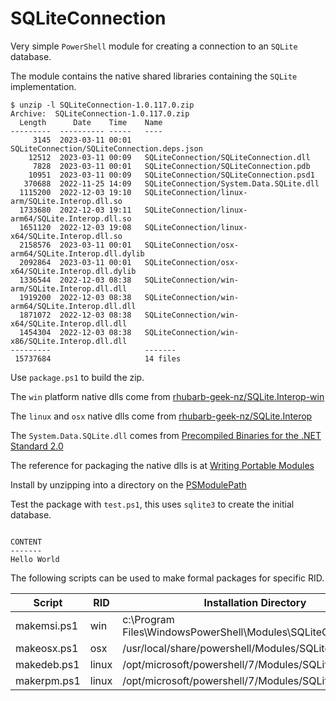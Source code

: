 # SQLiteConnection

Very simple `PowerShell` module for creating a connection to an `SQLite` database.

The module contains the native shared libraries containing the `SQLite` implementation.

```
$ unzip -l SQLiteConnection-1.0.117.0.zip
Archive:  SQLiteConnection-1.0.117.0.zip
  Length      Date    Time    Name
---------  ---------- -----   ----
     3145  2023-03-11 00:01   SQLiteConnection/SQLiteConnection.deps.json
    12512  2023-03-11 00:09   SQLiteConnection/SQLiteConnection.dll
     7828  2023-03-11 00:01   SQLiteConnection/SQLiteConnection.pdb
    10951  2023-03-11 00:09   SQLiteConnection/SQLiteConnection.psd1
   370688  2022-11-25 14:09   SQLiteConnection/System.Data.SQLite.dll
  1115200  2022-12-03 19:10   SQLiteConnection/linux-arm/SQLite.Interop.dll.so
  1733680  2022-12-03 19:11   SQLiteConnection/linux-arm64/SQLite.Interop.dll.so
  1651120  2022-12-03 19:08   SQLiteConnection/linux-x64/SQLite.Interop.dll.so
  2158576  2023-03-11 00:01   SQLiteConnection/osx-arm64/SQLite.Interop.dll.dylib
  2092864  2023-03-11 00:01   SQLiteConnection/osx-x64/SQLite.Interop.dll.dylib
  1336544  2022-12-03 08:38   SQLiteConnection/win-arm/SQLite.Interop.dll.dll
  1919200  2022-12-03 08:38   SQLiteConnection/win-arm64/SQLite.Interop.dll.dll
  1871072  2022-12-03 08:38   SQLiteConnection/win-x64/SQLite.Interop.dll.dll
  1454304  2022-12-03 08:38   SQLiteConnection/win-x86/SQLite.Interop.dll.dll
---------                     -------
 15737684                     14 files
 ```

Use `package.ps1` to build the zip.

The `win` platform native dlls come from [rhubarb-geek-nz/SQLite.Interop-win](https://github.com/rhubarb-geek-nz/SQLite.Interop-win)

The `linux` and `osx` native dlls come from [rhubarb-geek-nz/SQLite.Interop](https://github.com/rhubarb-geek-nz/SQLite.Interop)

The `System.Data.SQLite.dll` comes from [Precompiled Binaries for the .NET Standard 2.0](https://system.data.sqlite.org/index.html/doc/trunk/www/downloads.wiki)

The reference for packaging the native dlls is at [Writing Portable Modules](https://learn.microsoft.com/en-us/powershell/scripting/dev-cross-plat/writing-portable-modules?view=powershell-7.3)

Install by unzipping into a directory on the [PSModulePath](https://learn.microsoft.com/en-us/powershell/module/microsoft.powershell.core/about/about_psmodulepath)

Test the package with `test.ps1`, this uses `sqlite3` to create the initial database.

```

CONTENT
-------
Hello World

```

The following scripts can be used to make formal packages for specific RID.

| Script | RID | Installation Directory |
| ------ | --- | ---------------------- |
| makemsi.ps1 | win | c:\Program Files\WindowsPowerShell\Modules\SQLiteConnection |
| makeosx.ps1 | osx | /usr/local/share/powershell/Modules/SQLiteConnection |
| makedeb.ps1 | linux | /opt/microsoft/powershell/7/Modules/SQLiteConnection |
| makerpm.ps1 | linux | /opt/microsoft/powershell/7/Modules/SQLiteConnection |
